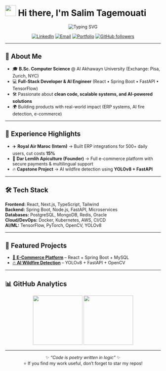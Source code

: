 # <img src="https://media.giphy.com/media/hvRJCLFzcasrR4ia7z/giphy.gif" width="35"> Hi there, I'm **Salim Tagemouati**

<div align="center">

<img src="https://readme-typing-svg.herokuapp.com?font=Fira+Code&size=28&duration=2500&pause=800&color=6366F1&center=true&vCenter=true&multiline=true&repeat=false&width=800&height=100&lines=Full-Stack+Developer+%7C+AI+Enthusiast;Turning+Ideas+Into+Impact+%F0%9F%9A%80" alt="Typing SVG" />

<br/>

[![LinkedIn](https://img.shields.io/badge/LinkedIn-0077B5?style=for-the-badge&logo=linkedin&logoColor=white)](https://www.linkedin.com/in/salim-tagemouati/)
[![Email](https://img.shields.io/badge/Email-EA4335?style=for-the-badge&logo=gmail&logoColor=white)](mailto:s.tagemouati@aui.ma)
[![Portfolio](https://img.shields.io/badge/Portfolio-1a1a2e?style=for-the-badge&logo=google-chrome&logoColor=white)](https://salimtag.github.io/)
[![GitHub followers](https://img.shields.io/github/followers/SalimTag?style=for-the-badge&logo=github&label=Follow&color=181717)](https://github.com/SalimTag?tab=followers)

</div>

---

## 🚀 About Me

- 🎓 **B.Sc. Computer Science** @ Al Akhawayn University (Exchange: Pisa, Zurich, NYC)  
- 💻 **Full-Stack Developer & AI Engineer** (React • Spring Boot • FastAPI • TensorFlow)  
- 🛠️ Passionate about **clean code, scalable systems, and AI-powered solutions**  
- 🌍 Building products with real-world impact (ERP systems, AI fire detection, e-commerce)  

---

## 💼 Experience Highlights

- ✈️ **Royal Air Maroc (Intern)** → Built ERP integrations for 500+ daily users, cut costs **15%**  
- 🍯 **Dar Lemlih Apiculture (Founder)** → Full e-commerce platform with secure payments & multilingual support  
- 🔥 **Capstone Project** → AI wildfire detection using **YOLOv8 + FastAPI**  

---

## 🛠️ Tech Stack

**Frontend:** React, Next.js, TypeScript, Tailwind  
**Backend:** Spring Boot, Node.js, FastAPI, Microservices  
**Databases:** PostgreSQL, MongoDB, Redis, Oracle  
**Cloud/DevOps:** Docker, Kubernetes, AWS, CI/CD  
**AI/ML:** TensorFlow, PyTorch, OpenCV, YOLOv8  

---

## 🌟 Featured Projects

- [🍯 **E-Commerce Platform**](https://github.com/SalimTag/dar-lemlih-apiculture) – React + Spring Boot + MySQL  
- [🔥 **AI Wildfire Detection**](https://github.com/SalimTag/firedetection) – YOLOv8 + FastAPI + OpenCV  

---

## 📊 GitHub Analytics

<div align="center">
  <img height="160em" src="https://github-readme-stats.vercel.app/api?username=SalimTag&show_icons=true&theme=tokyonight&hide_border=true"/>
  <img height="160em" src="https://github-readme-stats.vercel.app/api/top-langs/?username=SalimTag&layout=compact&theme=tokyonight&hide_border=true"/>
</div>

---

<div align="center">

✨ *“Code is poetry written in logic”* ✨  
⭐ If you find my work useful, don’t forget to star my repos!

</div>
